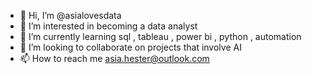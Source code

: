 - 👋 Hi, I’m @asialovesdata
- 👀 I’m interested in becoming a data analyst
- 🌱 I’m currently learning sql , tableau , power bi , python , automation
- 💞️ I’m looking to collaborate on projects that involve AI
- 📫 How to reach me asia.hester@outlook.com

<!---
asialovesdata/asialovesdata is a ✨ special ✨ repository because its `README.md` (this file) appears on your GitHub profile.
You can click the Preview link to take a look at your changes.
--->
